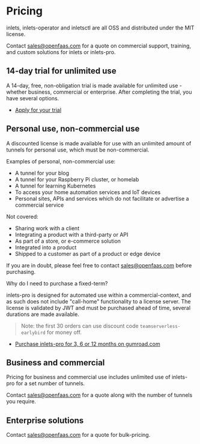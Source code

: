 # Pricing

inlets, inlets-operator and inletsctl are all OSS and distributed under the MIT license.

Contact [sales@openfaas.com](mailto:sales@openfaas.com) for a quote on commercial support, training, and custom solutions for inlets or inlets-pro.

## 14-day trial for unlimited use

A 14-day, free, non-obligation trial is made available for unlimited use - whether business, commercial or enterprise. After completing the trial, you have several options.

* [Apply for your trial](https://github.com/inlets/inlets-pro#getting-a-license-key)

## Personal use, non-commercial use

A discounted license is made available for use with an unlimited amount of tunnels for personal use, which must be non-commercial.

Examples of personal, non-commercial use:

* A tunnel for your blog
* A tunnel for your Raspberry Pi cluster, or homelab
* A tunnel for learning Kubernetes
* To access your home automation services and IoT devices
* Personal sites, APIs and services which do not facilitate or advertise a commercial service

Not covered:

* Sharing work with a client
* Integrating a product with a third-party or API
* As part of a store, or e-commerce solution
* Integrated into a product
* Shipped to a customer as part of a product or edge device

If you are in doubt, please feel free to contact [sales@openfaas.com](mailto:sales@openfaas.com) before purchasing.

Why do I need to purchase a fixed-term?

inlets-pro is designed for automated use within a commercial-context, and as such does not include "call-home" functionality to a license server. The license is validated by JWT and must be purchased ahead of time, several durations are made available.

> Note: the first 30 orders can use discount code `teamserverless-earlybird` for money off.

* [Purchase inlets-pro for 3, 6 or 12 months on gumroad.com](https://gumroad.com/openfaas)

## Business and commercial

Pricing for business and commercial use includes unlimited use of inlets-pro for a set number of tunnels.

Contact [sales@openfaas.com](mailto:sales@openfaas.com) for a quote along with the number of tunnels you require.

## Enterprise solutions

Contact [sales@openfaas.com](mailto:sales@openfaas.com) for a quote for bulk-pricing.
